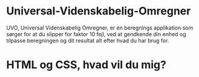 # Universal-Videnskabelig-Omregner
UVO, Universal Videnskabelig Omregner, er en beregnings applikation som sørger for at du slipper for faktor 10 fejl, ved at gendkende din enhed og tilpasse beregningen og dit resultat alt efter hvad du har brug for.
# HTML og CSS, hvad vil du mig?
